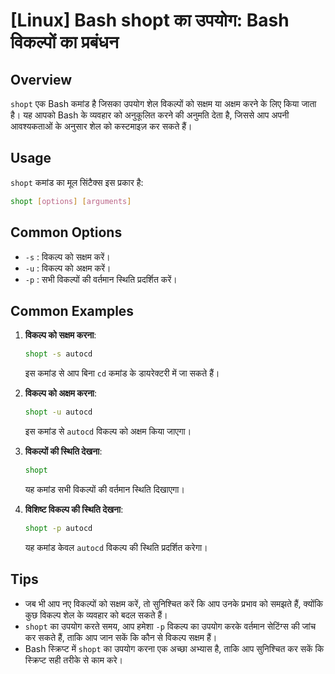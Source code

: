 # [Linux] Bash shopt का उपयोग: Bash विकल्पों का प्रबंधन

## Overview
`shopt` एक Bash कमांड है जिसका उपयोग शेल विकल्पों को सक्षम या अक्षम करने के लिए किया जाता है। यह आपको Bash के व्यवहार को अनुकूलित करने की अनुमति देता है, जिससे आप अपनी आवश्यकताओं के अनुसार शेल को कस्टमाइज़ कर सकते हैं।

## Usage
`shopt` कमांड का मूल सिंटैक्स इस प्रकार है:

```bash
shopt [options] [arguments]
```

## Common Options
- `-s` : विकल्प को सक्षम करें।
- `-u` : विकल्प को अक्षम करें।
- `-p` : सभी विकल्पों की वर्तमान स्थिति प्रदर्शित करें।

## Common Examples
1. **विकल्प को सक्षम करना**:
   ```bash
   shopt -s autocd
   ```
   इस कमांड से आप बिना `cd` कमांड के डायरेक्टरी में जा सकते हैं।

2. **विकल्प को अक्षम करना**:
   ```bash
   shopt -u autocd
   ```
   इस कमांड से `autocd` विकल्प को अक्षम किया जाएगा।

3. **विकल्पों की स्थिति देखना**:
   ```bash
   shopt
   ```
   यह कमांड सभी विकल्पों की वर्तमान स्थिति दिखाएगा।

4. **विशिष्ट विकल्प की स्थिति देखना**:
   ```bash
   shopt -p autocd
   ```
   यह कमांड केवल `autocd` विकल्प की स्थिति प्रदर्शित करेगा।

## Tips
- जब भी आप नए विकल्पों को सक्षम करें, तो सुनिश्चित करें कि आप उनके प्रभाव को समझते हैं, क्योंकि कुछ विकल्प शेल के व्यवहार को बदल सकते हैं।
- `shopt` का उपयोग करते समय, आप हमेशा `-p` विकल्प का उपयोग करके वर्तमान सेटिंग्स की जांच कर सकते हैं, ताकि आप जान सकें कि कौन से विकल्प सक्षम हैं।
- Bash स्क्रिप्ट में `shopt` का उपयोग करना एक अच्छा अभ्यास है, ताकि आप सुनिश्चित कर सकें कि स्क्रिप्ट सही तरीके से काम करे।